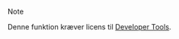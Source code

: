 <!-- markdownlint-disable-file MD041 -->
> [!NOTE]
> Denne funktion kræver licens til [Developer Tools][1].

<!-- Referenced links -->
[1]: https://docs.superoffice.com/en/admin/license/expander-services/tool-box.html
